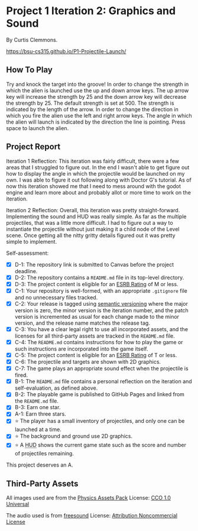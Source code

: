 # Project 1 Iteration 2: Graphics and Sound

By Curtis Clemmons.

https://bsu-cs315.github.io/P1-Projectile-Launch/

## How To Play
Try and knock the target into the groove!
In order to change the strength in which the alien is launched use the up and down arrow keys.
The up arrow key will increase the strength by 25 and the down arrow key will decrease the
strength by 25. The default strength is set at 500. The strength is indicated by the length of the arrow.
In order to change the direction in which you fire the alien use the left and right arrow keys. The angle in which the alien will launch is indicated by the direction the line is pointing. Press space to launch the alien.

## Project Report
Iteration 1 Reflection: 
This iteration was fairly difficult, there were a few areas that I struggled to
figure out. In the end I wasn't able to get figure out how to display the angle in which 
the projectile would be launched on my own. I was able to figure it out following along with Doctor G's tutorial. As of now this iteration showed me that I need to mess around with the godot engine and learn more about and probably allot or more time to work on the iteration.

Iteration 2 Reflection: 
Overall, this iteration was pretty straight-forward. Implementing the sound and HUD was really simple. As far as the multiple projectiles, that was a little more difficult. I had to figure out a way to instantiate the projectile without just making it a child node of the Level scene. Once getting all the nitty gritty details figured out it was pretty simple to implement.  

Self-assessment:
- [x] D-1: The repository link is submitted to Canvas before the project deadline.
- [x] D-2: The repository contains a <code>README.md</code> file in its top-level directory.
- [x] D-3: The project content is eligible for an <a href="https://www.esrb.org/ratings-guide/">ESRB Rating</a> of M or less.
- [x] C-1: Your repository is well-formed, with an appropriate <code>.gitignore</code> file and no unnecessary files tracked.
- [x] C-2: Your release is tagged using <a href="https://semver.org/">semantic versioning</a> where the major version is zero, the minor version is the iteration number, and the patch version is incremented as usual for each change made to the minor version, and the release name matches the release tag.
- [x] C-3: You have a clear legal right to use all incorporated assets, and the licenses for all third-party assets are tracked in the <code>README.md</code> file.
- [x] C-4: The <code>README.md</code> contains instructions for how to play the game or such instructions are incorporated into the game itself.
- [x] C-5: The project content is eligible for an <a href="https://www.esrb.org/ratings-guide/">ESRB Rating</a> of T or less.
- [x] C-6: The projectile and targets are shown with 2D graphics.
- [x] C-7: The game plays an appropriate sound effect when the projectile is fired.
- [x] B-1: The <code>README.md</code> file contains a personal reflection on the iteration and self-evaluation, as defined above.
- [x] B-2: The playable game is published to GitHub Pages and linked from the <code>README.md</code> file.
- [x] B-3: Earn one star.
- [x] A-1: Earn three stars.
- [x] ⭐ The player has a small inventory of projectiles, and only one can be launched at a time.
- [x] ⭐ The background and ground use 2D graphics.
- [x] ⭐ A <abbr title="Heads-Up Display">HUD</abbr> shows the current game state such as the score and number of projectiles remaining.

This project deserves an A.

## Third-Party Assets
All images used are from the [Physics Assets Pack](https://www.kenney.nl/assets/physics-assets)
License: [CCO 1.0 Universal](https://creativecommons.org/publicdomain/zero/1.0/)

The audio used is from [freesound](https://freesound.org/people/Robinhood76/sounds/329683/)
License: [Attribution Noncommercial License](http://creativecommons.org/licenses/by-nc/3.0/)
